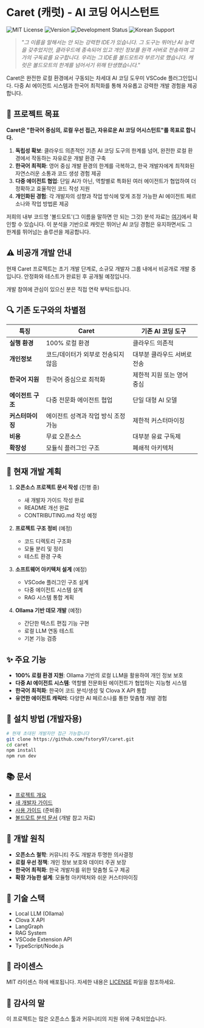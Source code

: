 # Caret (캐럿) - AI 코딩 어시스턴트

![MIT License](https://img.shields.io/badge/license-MIT-blue.svg)
![Version](https://img.shields.io/badge/version-1.0.0-green.svg)
![Development Status](https://img.shields.io/badge/status-비공개_개발중-red)
![Korean Support](https://img.shields.io/badge/한국어-지원-brightgreen.svg)

> *"그 이름을 말해서는 안 되는 강력한 IDE가 있습니다. 그 도구는 뛰어난 AI 능력을 갖추었지만, 클라우드에 종속되어 있고 개인 정보를 원격 서버로 전송하며 고가의 구독료를 요구합니다. 우리는 그 IDE를 볼드모트라 부르기로 했습니다. 캐럿은 볼드모트의 한계를 넘어서기 위해 탄생했습니다."*

Caret은 완전한 로컬 환경에서 구동되는 차세대 AI 코딩 도우미 VSCode 플러그인입니다. 다중 AI 에이전트 시스템과 한국어 최적화를 통해 자유롭고 강력한 개발 경험을 제공합니다.

## 🎯 프로젝트 목표

**Caret은 "한국어 중심의, 로컬 우선 접근, 자유로운 AI 코딩 어시스턴트"를 목표로 합니다.**

1. **독립성 확보**: 클라우드 의존적인 기존 AI 코딩 도구의 한계를 넘어, 완전한 로컬 환경에서 작동하는 자유로운 개발 환경 구축
2. **한국어 최적화**: 영어 중심 개발 환경의 한계를 극복하고, 한국 개발자에게 최적화된 자연스러운 소통과 코드 생성 경험 제공
3. **다중 에이전트 협업**: 단일 AI가 아닌, 역할별로 특화된 여러 에이전트가 협업하여 더 정확하고 효율적인 코드 작성 지원
4. **개인화된 경험**: 각 개발자의 성향과 작업 방식에 맞게 조정 가능한 AI 에이전트 페르소나와 작업 방법론 제공

저희의 내부 코드명 '볼드모트'(그 이름을 말하면 안 되는 그것) 분석 자료는 [여기](docs/references/voldemort/)에서 확인할 수 있습니다. 이 분석을 기반으로 캐럿은 뛰어난 AI 코딩 경험은 유지하면서도 그 한계를 뛰어넘는 솔루션을 제공합니다.

## ⚠️ 비공개 개발 안내

현재 Caret 프로젝트는 초기 개발 단계로, 소규모 개발자 그룹 내에서 비공개로 개발 중입니다. 안정화와 테스트가 완료된 후 공개될 예정입니다.

개발 참여에 관심이 있으신 분은 직접 연락 부탁드립니다.

## 🔍 기존 도구와의 차별점

| 특징 | Caret | 기존 AI 코딩 도구 |
|------|-------|-----------------|
| **실행 환경** | 100% 로컬 환경 | 클라우드 의존적 |
| **개인정보** | 코드/데이터가 외부로 전송되지 않음 | 대부분 클라우드 서버로 전송 |
| **한국어 지원** | 한국어 중심으로 최적화 | 제한적 지원 또는 영어 중심 |
| **에이전트 구조** | 다중 전문화 에이전트 협업 | 단일 대형 AI 모델 |
| **커스터마이징** | 에이전트 성격과 작업 방식 조정 가능 | 제한적 커스터마이징 |
| **비용** | 무료 오픈소스 | 대부분 유료 구독제 |
| **확장성** | 모듈식 플러그인 구조 | 폐쇄적 아키텍처 |

## 📅 현재 개발 계획

1. **오픈소스 프로젝트 문서 작성** (진행 중)
   - 새 개발자 가이드 작성 완료
   - README 개선 완료
   - CONTRIBUTING.md 작성 예정

2. **프로젝트 구조 정비** (예정)
   - 코드 디렉토리 구조화
   - 모듈 분리 및 정리
   - 테스트 환경 구축

3. **소프트웨어 아키텍처 설계** (예정)
   - VSCode 플러그인 구조 설계
   - 다중 에이전트 시스템 설계
   - RAG 시스템 통합 계획

4. **Ollama 기반 데모 개발** (예정)
   - 간단한 텍스트 편집 기능 구현
   - 로컬 LLM 연동 테스트
   - 기본 기능 검증

## ✨ 주요 기능

- **100% 로컬 환경 지원**: Ollama 기반의 로컬 LLM을 활용하여 개인 정보 보호
- **다중 AI 에이전트 시스템**: 역할별 전문화된 에이전트가 협업하는 지능형 시스템
- **한국어 최적화**: 한국어 코드 분석/생성 및 Clova X API 통합
- **유연한 에이전트 캐릭터**: 다양한 AI 페르소나를 통한 맞춤형 개발 경험

## 🚀 설치 방법 (개발자용)

```bash
# 현재 초대된 개발자만 접근 가능합니다
git clone https://github.com/fstory97/caret.git
cd caret
npm install
npm run dev
```

## 📚 문서

- [프로젝트 개요](docs/project-overview.md)
- [새 개발자 가이드](docs/new-developer-guide.md)
- [사용 가이드](docs/user-guide.md) (준비중)
- [볼드모트 분석 문서](docs/references/voldemort/) (개발 참고 자료)

## 🌿 개발 원칙

- **오픈소스 철학**: 커뮤니티 주도 개발과 투명한 의사결정
- **로컬 우선 정책**: 개인 정보 보호와 데이터 주권 보장
- **한국어 최적화**: 한국 개발자를 위한 맞춤형 도구 제공
- **확장 가능한 설계**: 모듈형 아키텍처와 쉬운 커스터마이징

## 🔧 기술 스택

- Local LLM (Ollama)
- Clova X API
- LangGraph
- RAG System
- VSCode Extension API
- TypeScript/Node.js

## 📜 라이센스

MIT 라이센스 하에 배포됩니다. 자세한 내용은 [LICENSE](LICENSE) 파일을 참조하세요.

## 💖 감사의 말

이 프로젝트는 많은 오픈소스 툴과 커뮤니티의 지원 위에 구축되었습니다.
